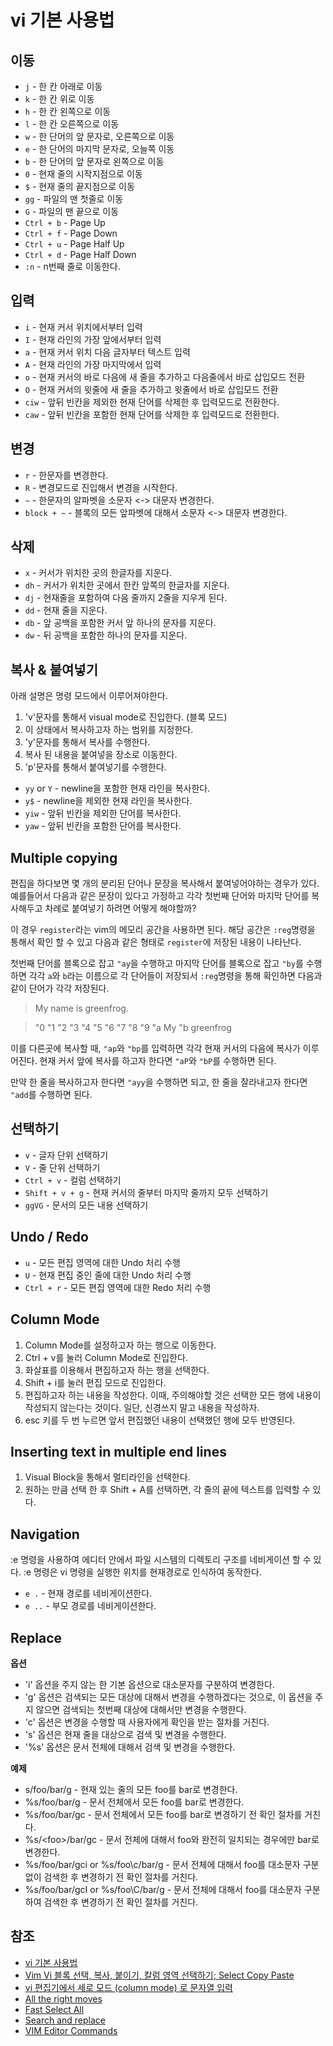 # vi 기본 사용법

## 이동

* `j` - 한 칸 아래로 이동
* `k` - 한 칸 위로 이동
* `h` - 한 칸 왼쪽으로 이동
* `l` - 한 칸 오른쪽으로 이동
* `w` - 한 단어의 앞 문자로, 오른쪽으로 이동
* `e` - 한 단어의 마지막 문자로, 오늘쪽 이동
* `b` - 한 단어의 앞 문자로 왼쪽으로 이동
* `0` - 현재 줄의 시작지점으로 이동
* `$` - 현재 줄의 끝지점으로 이동
* `gg` - 파일의 맨 첫줄로 이동
* `G` - 파일의 맨 끝으로 이동
* `Ctrl + b` - Page Up
* `Ctrl + f` - Page Down
* `Ctrl + u` - Page Half Up
* `Ctrl + d` - Page Half Down
* `:n` - n번째 줄로 이동한다.

## 입력

* `i` - 현재 커서 위치에서부터 입력
* `I` - 현재 라인의 가장 앞에서부터 입력
* `a` - 현재 커서 위치 다음 글자부터 텍스트 입력
* `A` - 현재 라인의 가장 마지막에서 입력
* `o` - 현재 커서의 바로 다음에 새 줄을 추가하고 다음줄에서 바로 삽입모드 전환
* `O` - 현재 커서의 윗줄에 새 줄을 추가하고 윗줄에서 바로 삽입모드 전환
* `ciw` - 앞뒤 빈칸을 제외한 현재 단어를 삭제한 후 입력모드로 전환한다.
* `caw` - 앞뒤 빈칸을 포함한 현재 단어를 삭제한 후 입력모드로 전환한다. 

## 변경

* `r` - 한문자를 변경한다. 
* `R` - 변경모드로 진입해서 변경을 시작한다. 
* `~` - 한문자의 알파벳을 소문자 <-> 대문자 변경한다. 
* `block + ~` - 블록의 모든 앞파벳에 대해서 소문자 <-> 대문자 변경한다. 

## 삭제

* `x` - 커서가 위치한 곳의 한글자를 지운다.
* `dh` - 커서가 위치한 곳에서 한칸 앞쪽의 한글자를 지운다.
* `dj` - 현재줄을 포함하여 다음 줄까지 2줄을 지우게 된다.
* `dd` - 현재 줄을 지운다.
* `db` - 앞 공백을 포함한 커서 앞 하나의 문자를 지운다. 
* `dw` - 뒤 공백을 포함한 하나의 문자를 지운다. 

## 복사 & 붙여넣기

아래 설명은 명령 모드에서 이루어져야한다.

1. 'v'문자를 통해서 visual mode로 진입한다. (블록 모드)
2. 이 상태에서 복사하고자 하는 범위를 지정한다.
3. 'y'문자를 통해서 복사를 수행한다.
4. 복사 된 내용을 붙여넣을 장소로 이동한다.
5. 'p'문자를 통해서 붙여넣기를 수행한다.

* `yy` or `Y` - newline을 포함한 현재 라인을 복사한다. 
* `y$` - newline을 제외한 현재 라인을 복사한다.
* `yiw` - 앞뒤 빈칸을 제외한 단어를 복사한다.
* `yaw` - 앞뒤 빈칸을 포함한 단어를 복사한다.  

## Multiple copying

편집을 하다보면 몇 개의 분리된 단어나 문장을 복사해서 붙여넣어야하는 경우가 있다. 예를들어서 다음과 같은 문장이 있다고 가정하고 각각 첫번째 단어와 마지막 단어를 복사해두고 차례로 붙여넣기 하려면 어떻게 해야할까?  

이 경우 `register`라는 vim의 메모리 공간을 사용하면 된다. 해당 공간은 `:reg`명령을 통해서 확인 할 수 있고 다음과 같은 형태로 `register`에 저장된 내용이 나타난다.   

첫번째 단어를 블록으로 잡고 `"ay`을 수행하고 마지막 단어를 블록으로 잡고 `"by`를 수행하면 각각 `a`와 `b`라는 이름으로 각 단어들이 저장되서 `:reg`명령을 통해 확인하면 다음과 같이 단어가 각각 저장된다.

>My name is greenfrog.

>"0
"1
"2
"3
"4
"5
"6
"7
"8
"9
"a My
"b greenfrog

이를 다른곳에 복사할 때, `"ap`와 `"bp`를 입력하면 각각 현재 커서의 다음에 복사가 이루어진다. 현재 커서 앞에 복사를 하고자 한다면 `"aP`와 `"bP`를 수행하면 된다.   

만약 한 줄을 복사하고자 한다면 `"ayy`을 수행하면 되고, 한 줄을 잘라내고자 한다면 `"add`를 수행하면 된다. 

## 선택하기

* `v` - 글자 단위 선택하기
* `V` - 줄 단위 선택하기
* `Ctrl + v` - 컬럼 선택하기
* `Shift + v + g` - 현재 커서의 줄부터 마지막 줄까지 모두 선택하기
* `ggVG` - 문서의 모든 내용 선택하기

## Undo / Redo

* `u` - 모든 편집 영역에 대한 Undo 처리 수행
* `U` - 현재 편집 중인 줄에 대한 Undo 처리 수행
* `Ctrl + r` - 모든 편집 영역에 대한 Redo 처리 수행

## Column Mode

1. Column Mode를 설정하고자 하는 행으로 이동한다.
2. Ctrl + v를 눌러 Column Mode로 진입한다.
3. 화살표를 이용해서 편집하고자 하는 행을 선택한다.
4. Shift + i를 눌러 편집 모드로 진입한다.
5. 편집하고자 하는 내용을 작성한다. 이때, 주의해야할 것은 선택한 모든 행에 내용이 작성되지 않는다는 것이다. 일단, 신경쓰지 말고 내용을 작성하자.
6. esc 키를 두 번 누르면 앞서 편집했던 내용이 선택했던 행에 모두 반영된다.

## Inserting text in multiple end lines

1. Visual Block을 통해서 멀티라인을 선택한다.
2. 원하는 만큼 선택 한 후 Shift + A를 선택하면, 각 줄의 끝에 텍스트를 입력할 수 있다.

## Navigation

:e 명령을 사용하여 에디터 안에서 파일 시스템의 디렉토리 구조를 네비게이션 할 수 있다.
:e 명령은 vi 명령을 실행한 위치를 현재경로로 인식하여 동작한다.

* `e .` - 현재 경로를 네비게이션한다.
* `e ..` - 부모 경로를 네비게이션한다.

## Replace

**옵션**

* 'i' 옵션을 주지 않는 한 기본 옵션으로 대소문자를 구분하여 변경한다.
* 'g' 옵션은 검색되는 모든 대상에 대해서 변경을 수행하겠다는 것으로, 이 옵션을 주지 않으면 검색되는 첫번째 대상에 대해서만 변경을 수행한다.
* 'c' 옵션은 변경을 수행할 때 사용자에게 확인을 받는 절차를 거친다.
* 's' 옵션은 현재 줄을 대상으로 검색 및 변경을 수행한다.
* '%s' 옵션은 문서 전체에 대해서 검색 및 변경을 수행한다.

**예제**

* s/foo/bar/g - 현재 있는 줄의 모든 foo를 bar로 변경한다.  
* %s/foo/bar/g - 문서 전체에서 모든 foo를 bar로 변경한다.
* %s/foo/bar/gc - 문서 전체에서 모든 foo를 bar로 변경하기 전 확인 절차를 거친다.
* %s/\<foo\>/bar/gc - 문서 전체에 대해서 foo와 완전히 일치되는 경우에만 bar로 변경한다.
* %s/foo/bar/gci or %s/foo\c/bar/g - 문서 전체에 대해서 foo를 대소문자 구분없이 검색한 후 변경하기 전 확인 절차를 거친다.
* %s/foo/bar/gcI or %s/foo\C/bar/g - 문서 전체에 대해서 foo를 대소문자 구분하여 검색한 후 변경하기 전 확인 절차를 거친다.

## 참조

* [vi 기본 사용법](http://soooprmx.com/wp/archives/2777)
* [Vim Vi 블록 선택, 복사, 붙이기, 칼럼 영역 선택하기; Select Copy Paste](http://mwultong.blogspot.com/2006/11/vim-vi-select-copy-paste.html)
* [vi 편집기에서 세로 모드 (column mode) 로 문자열 입력](http://starblood.tistory.com/entry/vi-%ED%8E%B8%EC%A7%91%EA%B8%B0%EC%97%90%EC%84%9C-%EC%84%B8%EB%A1%9C-%EB%AA%A8%EB%93%9C-column-mode-%EB%A1%9C-%EB%AC%B8%EC%9E%90%EC%97%B4-%EC%9E%85%EB%A0%A5)
* [All the right moves](http://vim.wikia.com/wiki/All_the_right_moves)
* [Fast Select All](http://dailyvim.blogspot.kr/2007/11/fast-select-all.html)
* [Search and replace](http://vim.wikia.com/wiki/Search_and_replace)
* [VIM Editor Commands](http://www.radford.edu/~mhtay/CPSC120/VIM_Editor_Commands.htm)
